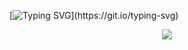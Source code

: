   [![Typing SVG](https://readme-typing-svg.herokuapp.com?color=%2336BCF7&center=true&multiline=true&width=600&height=60&lines=Welcome+My+Github+Profile;You+can+check+out+the+simple+projects+I've+done+here.)](https://git.io/typing-svg)

<div align="center">
<img src="https://github-readme-stats.vercel.app/api/top-langs/?username=bestinspire&layout=compact)](https://github.com/bestinspire/github-readme-stats">
</div>
